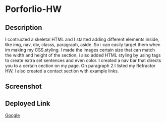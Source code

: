 # Porforlio-HW


## Description
I contructed a skeletal HTML and I started adding different elements inside, like img, nav, div, classs, paragraph, aside. So i can easily target them when im making my CSS.styling. I made the images certain size that can match the width and height of the section, i also added HTML styling by using <aisde> tags to create extra set sentences and even color. I created a nav bar that directs you to a certain cection on my page. On paragraph 2 I listed my Refractor HW. I also created a contact section with example links.

## Screenshot




## Deployed Link
[Google](www.google.com)